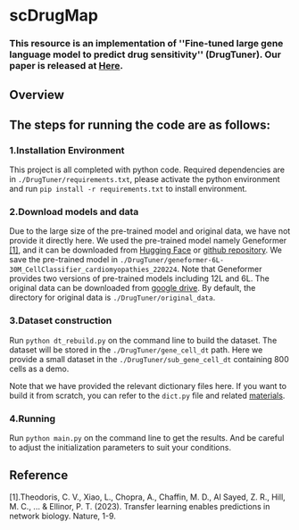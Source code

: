 # scDrugMap

### This resource is an implementation of ''Fine-tuned large gene language model to predict drug sensitivity'' (DrugTuner). Our paper is released at [Here](http://。。。。).


## Overview



## The steps for running the code are as follows:

### 1.Installation Environment
This project is all completed with python code. Required dependencies are in ```./DrugTuner/requirements.txt```, please activate the python environment and run ```pip install -r requirements.txt``` to install environment.

### 2.Download models and data
Due to the large size of the pre-trained model and original data, we have not provide it directly here. We used the pre-trained model namely Geneformer [[1]](https://www.nature.com/articles/s41586-023-06139-9), and it can be downloaded from [Hugging Face](https://huggingface.co/ctheodoris/Geneformer/tree/main) or [github repository](https://github.com/jkobject/geneformer). We save the pre-trained model in ```./DrugTuner/geneformer-6L-30M_CellClassifier_cardiomyopathies_220224```. Note that Geneformer provides two versions of pre-trained models including 12L and 6L. The original data can be downloaded from [google drive](https://). By default, the directory for original data is ```./DrugTuner/original_data```.

### 3.Dataset construction
Run ```python dt_rebuild.py``` on the command line to build the dataset. The dataset will be stored in the ```./DrugTuner/gene_cell_dt``` path. Here we provide a small dataset in the ```./DrugTuner/sub_gene_cell_dt``` containing 800 cells as a demo.

Note that we have provided the relevant dictionary files here. If you want to build it from scratch, you can refer to the ```dict.py``` file and related [materials](https://github.com/cx0/geneformer-finetune).

### 4.Running
Run ```python main.py``` on the command line to get the results. And be careful to adjust the initialization parameters to suit your conditions. 

## Reference
[1].Theodoris, C. V., Xiao, L., Chopra, A., Chaffin, M. D., Al Sayed, Z. R., Hill, M. C., ... & Ellinor, P. T. (2023). Transfer learning enables predictions in network biology. Nature, 1-9.
